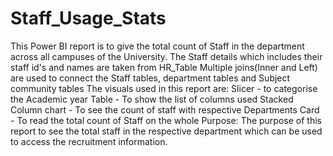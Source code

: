 # Staff_Usage_Stats
This Power BI report is to give the total count of Staff in the department across all campuses of the University.
The Staff details which includes their staff id's and names are taken from HR_Table
Multiple joins(Inner and Left) are used to connect the Staff tables, department tables and Subject community tables 
The visuals used in this report are:
Slicer - to categorise the Academic year
Table - To show the list of columns used
Stacked Column chart - To see the count of staff with respective Departments
Card - To read the total count of Staff on the whole
Purpose: The purpose of this report to see the total staff in the respective department which can be used to access the recruitment information.
